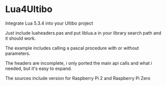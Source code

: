 # Lua4Ultibo
Integrate Lua 5.3.4 into your Ultibo project

Just include luaheaders.pas and put liblua.a in your library search path and it should work.

The example includes calling a pascal procedure with or without parameters.

The headers are incomplete, i only ported the main api calls and what i needed, but it's easy to expand. 

The sources include version for Raspberry Pi 2 and Raspberry Pi Zero
